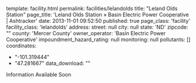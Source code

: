 template: facility.html
permalink: facilities/lelandolds
title: "Leland Olds Station"
page_title: 'Leland Olds Station &raquo; Basin Electric Power Cooperative | Ashtracker'
date: 2013-11-01 09:52:50
published: true
page_class: 'facility'
facility_class: 'lelandolds'
address: 
  street: null
  city: null
  state: 'ND'
  zipcode: ""
  county: 'Mercer County'
owner_operator: 'Basin Electric Power Cooperative'
impoundment_hazard_rating: null
monitoring: null
pollutants: []
coordinates: 
  - "-101.319444"
  - "47.281667"
data_download: ""

Information Available Soon